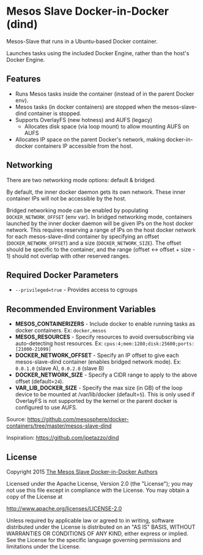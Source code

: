 # Mesos Slave Docker-in-Docker (dind)

Mesos-Slave that runs in a Ubuntu-based Docker container.

Launches tasks using the included Docker Engine, rather than the host's Docker Engine.

## Features

- Runs Mesos tasks inside the container (instead of in the parent Docker env).
- Mesos tasks (in docker containers) are stopped when the mesos-slave-dind container is stopped.
- Supports OverlayFS (new hotness) and AUFS (legacy)
  - Allocates disk space (via loop mount) to allow mounting AUFS on AUFS
- Allocates IP space on the parent Docker's network, making docker-in-docker containers IP accessible from the host.

## Networking

There are two networking mode options: default & bridged.

By default, the inner docker daemon gets its own network. These inner container IPs will not be accessible by the host.

Bridged networking mode can be enabled by populating `DOCKER_NETWORK_OFFSET` (env var). In bridged networking mode, containers launched by the inner docker daemon will be given IPs on the host docker network. This requires reserving a range of IPs on the host docker network for each mesos-slave-dind container by specifying an offset (`DOCKER_NETWORK_OFFSET`) and a size (`DOCKER_NETWORK_SIZE`). The offset should be specific to the container, and the range (offset <-> offset + size - 1) should not overlap with other reserved ranges.

## Required Docker Parameters

- `--privileged=true` - Provides access to cgroups

## Recommended Environment Variables

- **MESOS_CONTAINERIZERS** - Include docker to enable running tasks as docker containers. Ex: `docker,mesos`
- **MESOS_RESOURCES** - Specify resources to avoid oversubscribing via auto-detecting host resources. Ex: `cpus:4;mem:1280;disk:25600;ports:[21000-21099]`
- **DOCKER_NETWORK_OFFSET** - Specify an IP offset to give each mesos-slave-dind container (enables bridged network mode). Ex: `0.0.1.0` (slave A), `0.0.2.0` (slave B)
- **DOCKER_NETWORK_SIZE** - Specify a CIDR range to apply to the above offset (default=`24`).
- **VAR_LIB_DOCKER_SIZE** - Specify the max size (in GB) of the loop device to be mounted at /var/lib/docker (default=`5`). This is only used if OverlayFS is not supported by the kernel or the parent docker is configured to use AUFS.

Source: <https://github.com/mesosphere/docker-containers/tree/master/mesos-slave-dind>

Inspiration: <https://github.com/jpetazzo/dind>

## License

Copyright 2015 [The Mesos Slave Docker-in-Docker Authors](./AUTHORS.md)

Licensed under the Apache License, Version 2.0 (the "License");
you may not use this file except in compliance with the License.
You may obtain a copy of the License at

http://www.apache.org/licenses/LICENSE-2.0

Unless required by applicable law or agreed to in writing, software
distributed under the License is distributed on an "AS IS" BASIS,
WITHOUT WARRANTIES OR CONDITIONS OF ANY KIND, either express or implied.
See the License for the specific language governing permissions and
limitations under the License.
